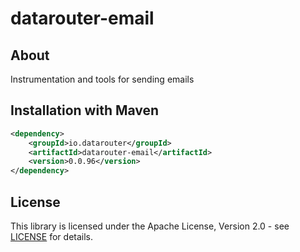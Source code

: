 # datarouter-email
## About
Instrumentation and tools for sending emails

## Installation with Maven

```xml
<dependency>
	<groupId>io.datarouter</groupId>
	<artifactId>datarouter-email</artifactId>
	<version>0.0.96</version>
</dependency>
```

## License

This library is licensed under the Apache License, Version 2.0 - see [LICENSE](../LICENSE) for details.
